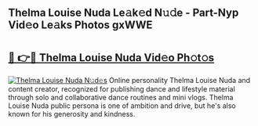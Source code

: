 ## Thelma Louise Nuda Le𝚊k𝚎d N𝚞𝚍e - Part-Nyp Vid𝚎o Le𝚊ks Photos gxWWE

# <h2><a href="http://fbbjssp.evod.top/?m=Thelma+Louise+Nuda">🔗 👉🔴 Thelma Louise Nuda Vid𝚎o Ph𝚘t𝚘s</a></h2>

[![Thelma Louise Nuda N𝚞d𝚎s](https://i.imgur.com/8V9OHl7.gif)](http://fbbjssp.evod.top/?m=Thelma+Louise+Nuda)
Online personality Thelma Louise Nuda and content creator, recognized for publishing dance and lifestyle material through solo and collaborative dance routines and mini vlogs. Thelma Louise Nuda public persona is one of ambition and drive, but he's also known for his generosity and kindness. 
